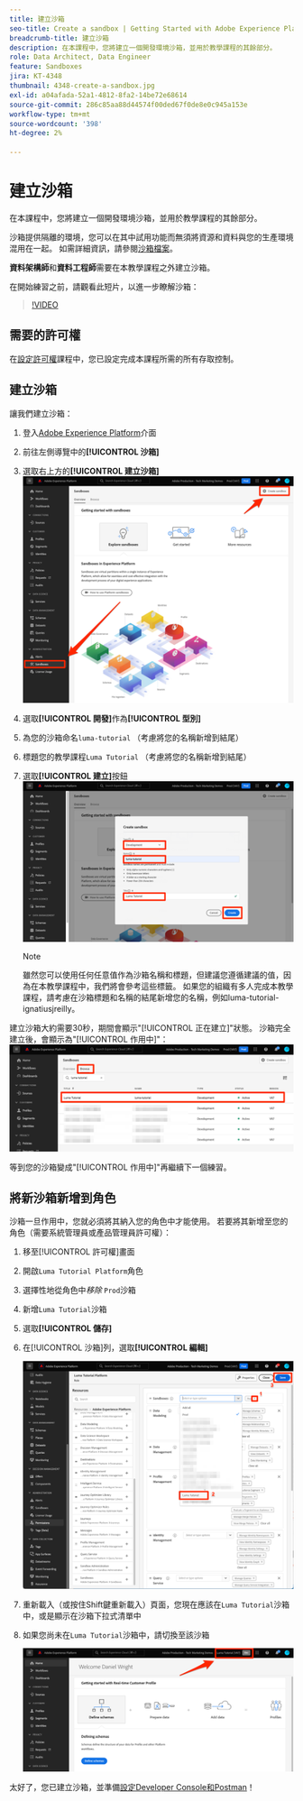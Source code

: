 ```yaml
---
title: 建立沙箱
seo-title: Create a sandbox | Getting Started with Adobe Experience Platform for Data Architects and Data Engineers
breadcrumb-title: 建立沙箱
description: 在本課程中，您將建立一個開發環境沙箱，並用於教學課程的其餘部分。
role: Data Architect, Data Engineer
feature: Sandboxes
jira: KT-4348
thumbnail: 4348-create-a-sandbox.jpg
exl-id: a04afada-52a1-4812-8fa2-14be72e68614
source-git-commit: 286c85aa88d44574f00ded67f0de8e0c945a153e
workflow-type: tm+mt
source-wordcount: '398'
ht-degree: 2%

---
```


# 建立沙箱

<!--25min-->

在本課程中，您將建立一個開發環境沙箱，並用於教學課程的其餘部分。

沙箱提供隔離的環境，您可以在其中試用功能而無須將資源和資料與您的生產環境混用在一起。 如需詳細資訊，請參閱[沙箱檔案](https://experienceleague.adobe.com/docs/experience-platform/sandbox/home.html?lang=zh-Hant)。

**資料架構師**&#x200B;和&#x200B;**資料工程師**&#x200B;需要在本教學課程之外建立沙箱。

在開始練習之前，請觀看此短片，以進一步瞭解沙箱：
>[!VIDEO](https://video.tv.adobe.com/v/29838/?learn=on&enablevpops)

## 需要的許可權

在[設定許可權](configure-permissions.md)課程中，您已設定完成本課程所需的所有存取控制。

<!--
* Permission items **[!UICONTROL Sandbox Administration]** > **[!UICONTROL View Sandboxes]** and **[!UICONTROL Manage Sandboxes]**
* Permission item **[!UICONTROL Sandboxes]** > **[!UICONTROL Prod]**
* User-role access to the `Luma Tutorial Platform` product profile
* Admin-level access to the `Luma Tutorial Platform` product profile
-->

## 建立沙箱

讓我們建立沙箱：

1. 登入[Adobe Experience Platform](https://experience.adobe.com/platform)介面
1. 前往左側導覽中的&#x200B;**[!UICONTROL 沙箱]**
1. 選取右上方的&#x200B;**[!UICONTROL 建立沙箱]**
   ![選取建立沙箱](assets/sandbox-createSandbox.png)

1. 選取&#x200B;**[!UICONTROL 開發]**&#x200B;作為&#x200B;**[!UICONTROL 型別]**
1. 為您的沙箱命名`luma-tutorial` （考慮將您的名稱新增到結尾）
1. 標題您的教學課程`Luma Tutorial` （考慮將您的名稱新增到結尾）
1. 選取&#x200B;**[!UICONTROL 建立]**&#x200B;按鈕
   ![建立您的沙箱](assets/sandbox-nameSandbox.png)
   >[!NOTE]
   >
   >雖然您可以使用任何任意值作為沙箱名稱和標題，但建議您遵循建議的值，因為在本教學課程中，我們將會參考這些標籤。 如果您的組織有多人完成本教學課程，請考慮在沙箱標題和名稱的結尾新增您的名稱，例如luma-tutorial-ignatiusjreilly。

建立沙箱大約需要30秒，期間會顯示&quot;[!UICONTROL 正在建立]&quot;狀態。 沙箱完全建立後，會顯示為&quot;[!UICONTROL 作用中]&quot;：
![作用中狀態](assets/sandbox-active.png)

等到您的沙箱變成&quot;[!UICONTROL 作用中]&quot;再繼續下一個練習。

## 將新沙箱新增到角色

沙箱一旦作用中，您就必須將其納入您的角色中才能使用。 若要將其新增至您的角色（需要系統管理員或產品管理員許可權）：

1. 移至[!UICONTROL 許可權]畫面
1. 開啟`Luma Tutorial Platform`角色
1. 選擇性地從角色中&#x200B;_移除_ `Prod`沙箱
1. 新增`Luma Tutorial`沙箱
1. 選取&#x200B;**[!UICONTROL 儲存]**
1. 在[!UICONTROL 沙箱]列，選取&#x200B;**[!UICONTROL 編輯]**

   ![新增Luma教學課程](assets/sandbox-addLumaTutorial.png)

1. 重新載入（或按住Shift鍵重新載入）頁面，您現在應該在`Luma Tutorial`沙箱中，或是顯示在沙箱下拉式清單中
1. 如果您尚未在`Luma Tutorial`沙箱中，請切換至該沙箱

   ![確認沙箱](assets/sandbox-confirmDropdown.png)

太好了，您已建立沙箱，並準備[設定Developer Console和Postman](set-up-developer-console-and-postman.md)！
